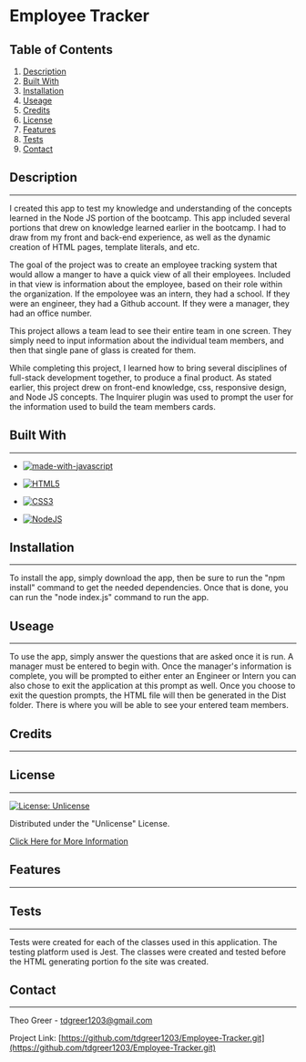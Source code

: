 # Employee Tracker

## Table of Contents
1. [Description](#description)
2. [Built With](#built-with)
3. [Installation](#installation)
4. [Useage](#useage)
5. [Credits](#credits)
6. [License](#license)
7. [Features](#features)
8. [Tests](#tests)
9. [Contact](#contact)

  ## Description
------
I created this app to test my knowledge and understanding of the concepts learned in the Node JS portion of the bootcamp. This app included several portions that drew on knowledge learned earlier in the bootcamp. I had to draw from my front and back-end experience, as well as the dynamic creation of HTML pages, template literals, and etc. 

The goal of the project was to create an employee tracking system that would allow a manger to have a quick view of all their employees. Included in that view is information about the employee, based on their role within the organization. If the empoloyee was an intern, they had a school. If they were an engineer, they had a Github account. If they were a manager, they had an office number.

This project allows a team lead to see their entire team in one screen. They simply need to input information about the individual team members, and then that single pane of glass is created for them. 

While completing this project, I learned how to bring several disciplines of full-stack development together, to produce a final product. As stated earlier, this project drew on front-end knowledge, css, responsive design, and Node JS concepts. The Inquirer plugin was used to prompt the user for the information used to build the team members cards. 



## Built With
------
* [![made-with-javascript](https://img.shields.io/badge/Made%20with-JavaScript-1f425f.svg)](https://www.javascript.com)

* [![HTML5](https://img.shields.io/badge/html5-%23E34F26.svg?style=for-the-badge&logo=html5&logoColor=white)](https://developer.mozilla.org/en-US/docs/Glossary/HTML5)

* [![CSS3](https://img.shields.io/badge/css3-%231572B6.svg?style=for-the-badge&logo=css3&logoColor=white)](https://developer.mozilla.org/en-US/docs/Web/CSS)

* [![NodeJS](https://img.shields.io/badge/node.js-6DA55F?style=for-the-badge&logo=node.js&logoColor=white)](https://nodejs.org/en/about/)




## Installation
------
To install the app, simply download the app, then be sure to run the "npm install" command to get the needed dependencies. Once that is done, you can run the "node index.js" command to run the app.



## Useage
------
To use the app, simply answer the questions that are asked once it is run. A manager must be entered to begin with. Once the manager's information is complete, you will be prompted to either enter an  Engineer or Intern you can also chose to exit the application at this prompt as well. Once you choose to exit the question prompts, the HTML file will then be generated in the Dist folder.  There is where you will be able to see your entered team members. 



## Credits
------




## License
---
[![License: Unlicense](https://img.shields.io/badge/license-Unlicense-blue.svg)](http://unlicense.org/)


Distributed under the "Unlicense" License.

[Click Here for More Information](http://unlicense.org/)



## Features
------





## Tests
---
Tests were created for each of the classes used in this application. The testing platform used is Jest. The classes were created and tested before the HTML generating portion fo the site was created.


## Contact
------
Theo Greer - tdgreer1203@gmail.com

Project Link: [https://github.com/tdgreer1203/Employee-Tracker.git](https://github.com/tdgreer1203/Employee-Tracker.git)